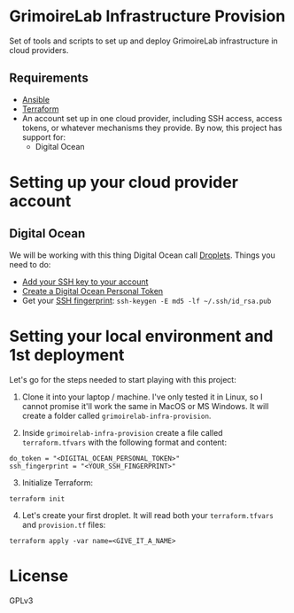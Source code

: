 # GrimoireLab Infrastructure Provision

Set of tools and scripts to set up and deploy GrimoireLab infrastructure in cloud
providers.

## Requirements

* [Ansible](https://www.ansible.com/)
* [Terraform](https://www.terraform.io/)
* An account set up in one cloud provider, including SSH access, access tokens, 
or whatever mechanisms they provide. By now, this project has support for:
  * Digital Ocean

# Setting up your cloud provider account

## Digital Ocean

We will be working with this thing Digital Ocean call [Droplets](https://www.digitalocean.com/products/droplets/).
Things you need to do:
* [Add your SSH key to your account](https://www.digitalocean.com/docs/droplets/how-to/add-ssh-keys/)
* [Create a Digital Ocean Personal Token](https://www.digitalocean.com/docs/api/create-personal-access-token/)
* Get your [SSH fingerprint](https://en.wikipedia.org/wiki/Public_key_fingerprint): `ssh-keygen -E md5 -lf ~/.ssh/id_rsa.pub`

# Setting your local environment and 1st deployment

Let's go for the steps needed to start playing with this project:

1. Clone it into your laptop / machine. I've only tested it in Linux, so I cannot promise it'll work the same in MacOS or MS Windows. It will create a folder called `grimoirelab-infra-provision`.

2. Inside `grimoirelab-infra-provision` create a file called `terraform.tfvars` with the following format and content:
```
do_token = "<DIGITAL_OCEAN_PERSONAL_TOKEN>"
ssh_fingerprint = "<YOUR_SSH_FINGERPRINT>"
```

3. Initialize Terraform:
```
terraform init
```

4. Let's create your first droplet. It will read both your `terraform.tfvars` and `provision.tf` files:
```
terraform apply -var name=<GIVE_IT_A_NAME>
```

# License

GPLv3
